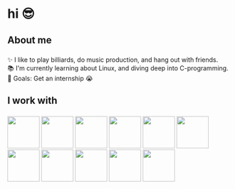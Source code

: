 <h1 align="left">hi 😎</h1>

###

<h2 align="left">About me</h2>

###

<p align="left">✨ I like to play billiards, do music production, and hang out with friends.<br>📚 I'm currently learning about Linux, and diving deep into C-programming.<br>🎯 Goals: Get an internship 😭</p>

###

<h2 align="left">I work with</h2>

###
<div align="left">
  <img src="https://img.shields.io/badge/C-A8B9CC?logo=c&logoColor=black&style=for-the-badge" height="72" />
  <img src="https://img.shields.io/badge/Java-007396?logo=openjdk&logoColor=white&style=for-the-badge"  height="72" />
  <img src="https://img.shields.io/badge/Python-3776AB?logo=python&logoColor=white&style=for-the-badge" height="72" />
  <img src="https://img.shields.io/badge/TypeScript-3178C6?logo=typescript&logoColor=white&style=for-the-badge"  height="72"/>
  <img src="https://img.shields.io/badge/Swift-F05138?logo=swift&logoColor=white&style=for-the-badge"  height="72"/>
  <img src="https://img.shields.io/badge/Tailwind-06B6D4?logo=tailwindcss&logoColor=black&style=for-the-badge"  height="72" />
  <img src="https://img.shields.io/badge/React-61DAFB?logo=react&logoColor=black&style=for-the-badge"  height="72" />
  <img src="https://img.shields.io/badge/Next.js-000000?logo=nextdotjs&logoColor=white&style=for-the-badge" height="72"/>
  <img src="https://img.shields.io/badge/Spring-6DB33F?logo=spring&logoColor=black&style=for-the-badge"  height="72" />
  <img src="https://img.shields.io/badge/PostgreSQL-4169E1?logo=postgresql&logoColor=white&style=for-the-badge"  height="72"/>
  <img src="https://img.shields.io/badge/AWS-232F3E?logo=amazonaws&logoColor=FF9900&style=for-the-badge" height="72" />

</div>


###
